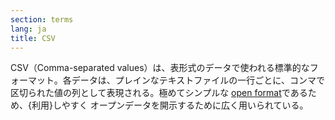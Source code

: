 ```yaml
---
section: terms
lang: ja
title: CSV
---
```

CSV（Comma-separated values）は、表形式のデータで使われる標準的なフォーマット。各データは、プレインなテキストファイルの一行ごとに、コンマで区切られた値の列として表現される。極めてシンプルな [open format](/glossary/ja/terms/open-format/)であるため、{利用}しやすく オープンデータを開示するために広く用いられている。
